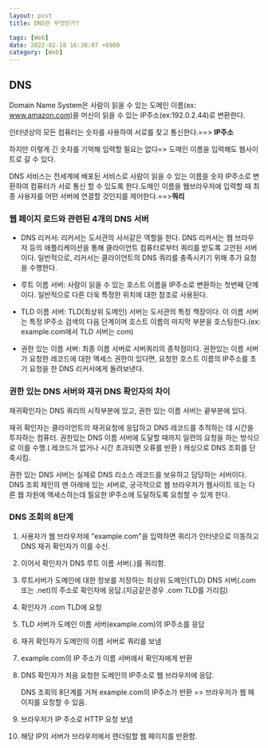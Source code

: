 ```yaml
---
layout: post
title: DNS란 무엇인가?

tags: [Web]
date: 2022-02-18 16:38:07 +0900
category: [Web]
---
```


## DNS

Domain Name System은 사람이 읽을 수 있는 도메인 이름(ex: www.amazon.com)을 머신이 읽을 수 있는 IP주소(ex:192.0.2.44)로 변환한다.

인터넷상의 모든 컴퓨터는 숫자를 사용하여 서로를 찾고 통신한다.==> <strong>IP주소</strong>

하지만 이렇게 긴 숫자를 기억해 입력할 필요는 없다=> 도메인 이름을 입력해도 웹사이트로 갈 수 있다.

DNS 서비스는 전세계에 배포된 서비스로 사람이 읽을 수 있는 이름을 숫자 IP주소로 변환하여 컴퓨터가 서로 통신 할 수 있도록 한다.도메인 이름을 웹브라우저에 입력할 때 최종 사용자를 어떤 서버에 연결할 것인지를 제어한다.==><strong>쿼리</strong>

### 웹 페이지 로드와 관련된 4개의 DNS 서버

- DNS 리커서: 리커서는 도서관의 사서같은 역할을 한다. DNS 리커서는 웹 브라우저 등의 애플리케이션을 통해 클라이언트 컴퓨터로부터 쿼리를 받도록 고안된 서버이다. 일반적으로, 리커서는 클라이언트의 DNS 쿼리를 충족시키기 위해 추가 요청을 수행한다.

- 루트 이름 서버: 사람이 읽을 수 있는 호스트 이름을 IP주소로 변환하는 첫번째 단께이다. 일반적으로 다른 더욱 특정한 위치에 대한 참조로 사용된다.

- TLD 이름 서버: TLD(최상위 도메인) 서버는 도서관의 특정 책장이다. 이 이름 서버는 특정 IP주소 검색의 다음 단계이며 호스트 이름의 마지막 부분을 호스팅한다.(ex: example.com에서 TLD 서버는 com)

- 권한 있는 이름 서버: 최종 이름 서버로 서버쿼리의 종착점이다. 권한있는 이름 서버가 요청한 레코드에 대한 액세스 권한이 있다면, 요청한 호스트 이름의 IP주소를 초기 요청을 한 DNS 리커서에게 돌려보낸다.

### 권한 있는 DNS 서버와 재귀 DNS 확인자의 차이

재귀확인자는 DNS 쿼리의 시작부분에 있고, 권한 있는 이름 서버는 끝부분에 있다.

재귀 확인자는 클라이언트의 재귀요청에 응답하고 DNS 레코드를 추적하는 데 시간을 투자하는 컴퓨터. 권한있는 DNS 이름 서버에 도달할 때까지 일련의 요청을 하는 방식으로 이를 수행.( 레코드가 없거나 시간 초과되면 오류를 반환 )
캐싱으로 DNS 조회를 단축시킴.

권한 있는 DNS 서버는 실제로 DNS 리소스 레코드를 보유하고 담당하는 서버이다. DNS 조회 체인의 맨 아래에 있는 서버로, 궁극적으로 웹 브라우저가 웹사이트 또는 다른 웹 자원에 액세스하는데 필요한 IP주소에 도달하도록 요청할 수 있게 한다.

### DNS 조회의 8단계

1. 사용자가 웹 브라우저에 "example.com"을 입력하면 쿼리가 인터넷으로 이동하고 DNS 재귀 확인자가 이를 수신.

2. 이어서 확인자가 DNS 루트 이름 서버(.)를 쿼리함.

3. 루트서버가 도메인에 대한 정보를 저장하는 최상위 도메인(TLD) DNS 서버(.com 또는 .net)의 주소로 확인자에 응답.(지금같은경우 .com TLD를 가리킴)

4. 확인자가 .com TLD에 요청

5. TLD 서버가 도메인 이름 서버(example.com)의 IP주소를 응답

6. 재귀 확인자가 도메인의 이름 서버로 쿼리를 보냄

7. example.com의 IP 주소가 이름 서버에서 확인자에게 반환

8. DNS 확인자가 처음 요청한 도메인의 IP주소로 웹 브라우저에 응답.

   DNS 조회의 8단계를 거쳐 example.com의 IP주소가 반환 => 브라우저가 웹 페이지를 요청할 수 있음.

9. 브라우저가 IP 주소로 HTTP 요청 보냄

10. 해당 IP의 서버가 브라우저에서 렌더링할 웹 페이지를 반환함.
